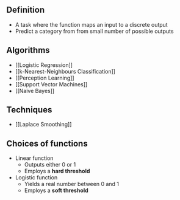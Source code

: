 ## Definition

- A task where the function maps an input to a discrete output
- Predict a category from from small number of possible outputs

## Algorithms

- [[Logistic Regression]]
- [[k-Nearest-Neighbours Classification]]
- [[Perception Learning]]
- [[Support Vector Machines]]
- [[Naive Bayes]]

## Techniques

- [[Laplace Smoothing]]

## Choices of functions

- Linear function
	- Outputs either 0 or 1
	- Employs a **hard threshold**
- Logistic function
	- Yields a real number between 0 and 1
	- Employs a **soft threshold**